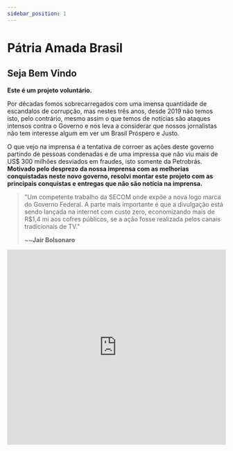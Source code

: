 ```yaml
---
sidebar_position: 1
---
```


# Pátria Amada Brasil
## Seja Bem Vindo

**Este é um projeto voluntário.** 

Por décadas fomos sobrecarregados com uma imensa quantidade de escandalos de corrupção, mas nestes três anos, desde 2019 não temos isto, pelo contrário, mesmo assim o que temos de notícias são ataques intensos contra o Governo e nos leva a considerar que nossos jornalistas não tem interesse algum em ver um Brasil Próspero e Justo. 

O que vejo na imprensa é a tentativa de corroer as ações deste governo partindo de pessoas condenadas e de uma impressa que não viu mais de US$ 300 milhões desviados em fraudes, isto somente da Petrobrás. **Motivado pelo desprezo da nossa imprensa com as melhorias conquistadas neste novo governo, resolvi montar este projeto com as principais conquistas e entregas que não são notícia na imprensa.**


> "Um competente trabalho da SECOM onde expõe a nova logo marca do Governo Federal. 
> A parte mais importante é que a divulgação está sendo lançada na internet com custo zero, 
> economizando mais de R$1,4 mi aos cofres públicos, se a ação fosse realizada pelos canais 
> tradicionais de TV." 
> 
> ~~**Jair Bolsonaro**

<div className="video-container">
  <iframe
    width="100%"
    height="450"
    src="https://www.youtube.com/embed/vXZv0QD04PQ"
    title="Pátria Amada Brasil"
    frameBorder="0"
    allow="accelerometer; autoplay; clipboard-write; encrypted-media; gyroscope; picture-in-picture"
    allowFullScreen
  />
</div>

## 1000 Dias de Governo

[![1000 Dias de Governo](/img/balanco-governo-avaliacao.png)](/docs/1000dias) 

**[`^        back to top        ^`](#)**
## Principais Entregas Governo

[![ ](/img/balanco-governo-grafico.png)](/docs)

**[`^        back to top        ^`](#)**
## Balanço e Perspectivas Econômicas

[![ ](/img/balanco-governo.png)](/docs/economia)

**[`^        back to top        ^`](#)**
## Quem Sou

Sou um analista de sistemas e desenvolvedor que transformou anos de freelancer em uma carreira em tempo integral. Resolvi criar este projeto porque pela primeira vez não votei nulo em 2018 e quero acompanhar as atividades de quem depositei o meu voto, mas não vejo isto na imprensa, desta forma montei este espaço com todos os resultados que consegui encontrar, acredito que seja muito mais, mas a questão é que este governo fez mais em 3 anos do que os anteriores em 30 anos e com o detalhe de não haver corrupção.

Tenho mais de 28 anos de **experiência adquirida** na execução diversos projetos na forma de prestação de serviço na iniciativa privada, grandes **grupos nacionais**, **multinacionais**, [Curriculum Vitae](/docs/cv)).

[O que me motiva...](/docs/perfil)

Criador de soluções em sistemas e websites qualidade que tem como meta atender os **ideais** de seus **Clientes** e **superar** suas **expectativas**.

Ferramentas:
 - Determinação
 - Inovação
 - Dedicação

**[`^        back to top        ^`](#)**
## De Onde Vim

Apesar de ter formação superior e pós-graduação, devo confessar que o maior aprendizado é a prática e a procura constante de conhecimento e novas tecnologias, somente assim os projetos conseguem atingir **sucesso** e **visibilidade** para os **Clientes** e seus empreendimentos, sempre buscando **qualidade**, **inovação** e **conteúdo** eficientes.

Ferramentas:
 - Conhecimento
 - Experiência
 - Criatividade

**[`^        back to top        ^`](#)**
## Para Onde Vou

Busca constante com foco na **qualidade** e **simplicidade**, trabalhando com **ética**, **respeito** e **transparência**.

Ferramentas:
 - Respeito
 - Empatia
 - Qualidade
 - Excelência
 - Compromisso

**[`^        back to top        ^`](#)**
## Projetos Voluntários

### Brasil pela Liberdade

Brasileiros unidos pedindo liberdade. Uma série de eventos realizados em todo o Brasil, pedindo liberdade para trabalhar e seguir com suas vidas.

[![ ](/img/brasil-pela-liberdade.jpg)](https://brasil-pela-liberdade.vercel.app/)

  - [Brasil pela Liberdade](https://brasil-pela-liberdade.vercel.app/)

### Terra em Noosfera

Para meditação com Tzolkin Noosfera e uma música produzida em 432hz (estude sobre esta frequencia).

[![ ](/img/gaia.artesdosul.jpg)](http://gaia.artesdosul.com/)

  - [Terra em Noosfera](http://gaia.artesdosul.com/)

**[`^        back to top        ^`](#)**
### Jornada Seja Grato

Seja grato, fatos esquecidos em uma breve jornada de 200 anos.
Autor: Danilo Cavalcante
📚 Historiador por formação, doador de memórias por vocação.
💡 Fundador d'O Farol

[![ ](/img/jornada-seja-grato.jpg)](https://jornada-seja-grato-araguaci.vercel.app/)

  - [Jornada Seja Grato](https://jornada-seja-grato-araguaci.vercel.app/)

**[`^        back to top        ^`](#)**
### Hospedagem, Criação e Desenvolvimento

  - [FLORIPA SURF CLUB SURF SCHOOL – A escola que ensina a surfar na praia com ondas perfeitas para iniciantes](http://floripasurfclub.com.br/)
  - [FLORIPA SUP CLUB - STAND UP PADDLE SURFCLUB](http://www.floripasupclub.com.br/)
  - [CENTRAL DE AVENTURAS](http://centraldeaventuras.com.br/)
  - [PROJETO SUP SOCIAL](https://supsocial.vercel.app/)
  - **Unindo talentos e fortalecendo a educação e o esporte em Santa Catarina**
    - [🌊 F.E.C.E.E.S.S. - Federação Catarinense de Especialistas e Escolas de Surf e Stand Up Paddle](https://escolasdesurf.org.br/)
    - [🌊 A.C.E.S. SC - Associação Catarinense das Escolas de Surf SC](https://aces.escolasdesurf.org.br/)
    - [🏄 HOTSITE F.E.C.E.E.S.S. ☆ A.C.E.S. SC](http://feceess.escolasdesurf.org.br/)
    - [🏄 Escolas de Surf Credenciadas](http://feceess.escolasdesurf.org.br/escolas/)

**[`^        back to top        ^`](#)**
## Lista de Desejos

> ✠ Que as gotas de chuva molhem suavemente o seu rosto.
> 
> ✠ Que o vento suave refresque seu espírito.
> 
> ✠ Que o sol ilumine o seu coração.
> 
> ✠ Que as tarefas do dia não sejam um peso nos seus ombros.
> 
> ✠ Que Deus envolva você no manto de seu amor.
> 
> ✠ Que a estrada se abra à sua frente.
> 
> ✠ Que o vento sopre levemente em suas costas.
> 
> ✠ Que o sol brilhe morno e suave em sua face.
> 
> ✠ Que a chuva caia de mansinho em seus campos.
> 
> ✠ Até que nos encontremos de novo...
> 
> ✠ Que Deus guarde você na palma de sua mão.

**[`^        back to top        ^`](#)**
## Minha Bússola

>    
>    SANTO, SANTO, SANTO, É O SENHOR DAS HOSTES DO UNIVERSO
>    
>    KODOISH, KODOISH, KODOISH ADONAI TSEBAYOTH
> 
>    918197185    3396815  138 14111963    71042    419 814
> 

**[`^        back to top        ^`](#)**
### Colabore com um Café

![buymeacoffee](/img/buymeacoffee.png)
  
